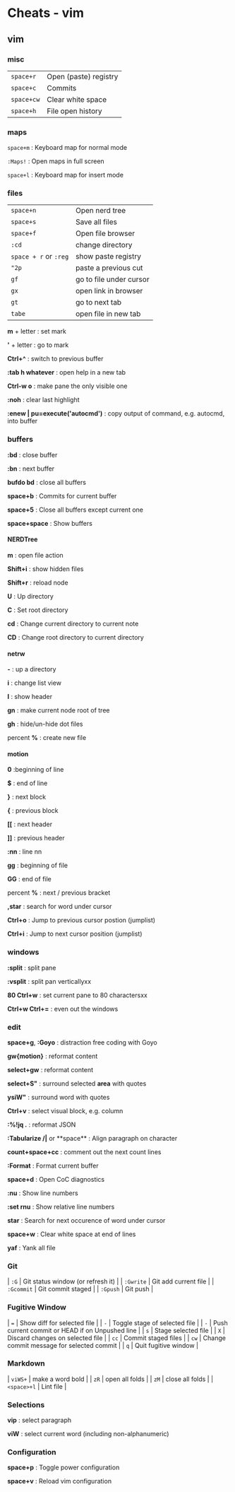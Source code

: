 # Cheats - vim

## vim

### misc

|            |                       |
| --         | --                    |
| `space+r`  | Open (paste) registry |
| `space+c`  | Commits               |
| `space+cw` | Clear white space     |
| `space+h`  | File open history     |

### maps

`space+m`
: Keyboard map for normal mode

`:Maps!`
: Open maps in full screen

`space+l`
: Keyboard map for insert mode

### files

|                       |                         |
| --                    | --                      |
| `space+n`             | Open nerd tree          |
| `space+s`             | Save all files          |
| `space+f`             | Open file browser       |
| `:cd`                 | change directory        |
| `space + r` or `:reg` | show paste registry     |
| `"2p`                 | paste a previous cut    |
| `gf`                  | go to file under cursor |
| `gx`                  | open link in browser    |
| `gt`                  | go to next tab          |
| `tabe`                | open file in new tab    |

**m** + letter
: set mark

**'** + letter
: go to mark

**Ctrl+^**
: switch to previous buffer

**:tab h whatever**
: open help in a new tab

**Ctrl-w o**
: make pane the only visible one

**:noh**
: clear last highlight

**:enew | pu=execute('autocmd')**
: copy output of command, e.g. autocmd, into buffer

### buffers

**:bd**
: close buffer

**:bn**
: next buffer

**bufdo bd**
: close all buffers

**space+b**
: Commits for current buffer

**space+5**
: Close all buffers except current one

**space+space**
: Show buffers

#### NERDTree

**m**
: open file action

**Shift+i**
: show hidden files

**Shift+r**
: reload node

**U**
: Up directory

**C**
: Set root directory

**cd**
: Change current directory to current note

**CD**
: Change root directory to current directory

#### netrw

**-**
: up a directory

**i**
: change list view

**I**
: show header

**gn**
: make current node root of tree

**gh**
: hide/un-hide dot files

percent **%**
: create new file

#### motion

**0** :beginning of line

**\$**
: end of line

**}**
: next block

**{**
: previous block

**[[**
: next header

**]]**
: previous header

**:nn**
: line nn

**gg**
: beginning of file

**GG**
: end of file

percent **%**
: next / previous bracket

**,star**
: search for word under cursor

**Ctrl+o**
: Jump to previous cursor postion (jumplist)

**Ctrl+i**
: Jump to next cursor position (jumplist)

### windows

**:split**
: split pane

**:vsplit**
: split pan verticallyxx

**80 Ctrl+w**
: set current pane to 80 charactersxx

**Ctrl+w Ctrl+=**
: even out the windows

### edit

**space+g**, **:Goyo**
: distraction free coding with Goyo

**gw{motion}**
: reformat content

**select+gw**
: reformat content

**select+S"**
: surround selected **area** with quotes

**ysiW"**
: surround word with quotes

**Ctrl+v**
: select visual block, e.g. column

**:%!jq .**
: reformat JSON

**:Tabularize /|** or \*\*space\*\*
: Align paragraph on character

**count+space+cc**
: comment out the next count lines

**:Format**
: Format current buffer

**space+d**
: Open CoC diagnostics

**:nu**
: Show line numbers

**:set rnu**
: Show relative line numbers

**star**
: Search for next occurence of word under cursor

**space+w**
: Clear white space at end of lines

**yaf**
: Yank all file

### Git

| `:G`       | Git status window (or refresh it) |
| `:Gwrite`  | Git add current file              |
| `:Gcommit` | Git commit staged                 |
| `:Gpush`   | Git push                          |

### Fugitive Window

| `=`  | Show diff for selected file                     |
| `-`  | Toggle stage of selected file                   |
| `-`  | Push current commit or HEAD if on Unpushed line |
| `s`  | Stage selected file                             |
| `X`  | Discard changes on selected file                |
| `cc` | Commit staged files                             |
| `cw` | Change commit message for selected commit       |
| `q`  | Quit fugitive window                            |

### Markdown

| `viWS+`     | make a word bold |
| `zR`        | open all folds   |
| `zM`        | close all folds  |
| `<space>+l` | Lint file        |

### Selections

**vip**
: select paragraph

**viW**
: select current word (including non-alphanumeric)

### Configuration

**space+p**
: Toggle power configuration

**space+v**
: Reload vim configuration
